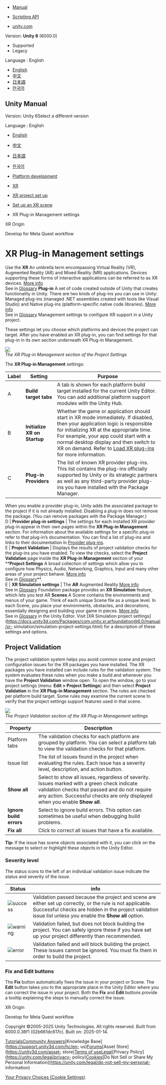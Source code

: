 [](https://docs.unity3d.com)

  * [Manual](../Manual/index.html)
  * [Scripting API](../ScriptReference/index.html)

  * [unity.com](https://unity.com/)

Version: **Unity 6** (6000.0)

  * Supported
  * Legacy

Language : English

  * [English](/Manual/xr-plugin-management.html)
  * [中文](/cn/current/Manual/xr-plugin-management.html)
  * [日本語](/ja/current/Manual/xr-plugin-management.html)
  * [한국어](/kr/current/Manual/xr-plugin-management.html)

[](https://docs.unity3d.com)

## Unity Manual

Version: Unity 6Select a different version

Language : English

  * [English](/Manual/xr-plugin-management.html)
  * [中文](/cn/current/Manual/xr-plugin-management.html)
  * [日本語](/ja/current/Manual/xr-plugin-management.html)
  * [한국어](/kr/current/Manual/xr-plugin-management.html)

  * [Platform development ](PlatformSpecific.html)
  * [XR](XR.html)
  * [XR project set up](configuring-project-for-xr.html)
  * [Set up an XR scene](xr-scene-setup.html)
  * XR Plug-in Management settings

[](xr-origin.html)

XR Origin

[](xr-meta-quest-develop.html)

Develop for Meta Quest workflow

# XR Plug-in Management settings

Use the **XR** An umbrella term encompassing Virtual Reality (VR), Augmented
Reality (AR) and Mixed Reality (MR) applications. Devices supporting these
forms of interactive applications can be referred to as XR devices. [More
info](XR.html)  
See in [Glossary](Glossary.html#XR) **Plug-in** A set of code created outside
of Unity that creates functionality in Unity. There are two kinds of plug-ins
you can use in Unity: Managed plug-ins (managed .NET assemblies created with
tools like Visual Studio) and Native plug-ins (platform-specific native code
libraries). [More info](./plug-ins.html)  
See in [Glossary](Glossary.html#Plug-in) Management settings to configure XR
support in a Unity project.

These settings let you choose which platforms and devices the project can
target. After you have enabled an XR plug-in, you can find settings for that
plug-in in its own section underneath XR Plug-in Management.

![](../uploads/Main/xr-management-enable-plugin.png)  
_The XR Plug-in Management section of the Project Settings_

The **XR Plug-in Management** settings:

Label | Setting | Purpose  
---|---|---  
A | **Build target tabs** | A tab is shown for each platform build target installed for the current Unity Editor. You can add additional platform support modules with the Unity Hub.  
B | **Initialize XR on Startup** | Whether the game or application should start in XR mode immediately. If disabled, then your application logic is responsible for initializing XR at the appropriate time. For example, your app could start with a normal desktop display and then switch to XR on demand. Refer to [Load XR plug-ins](https://docs.unity3d.com/Packages/com.unity.xr.management@4.4/manual/EndUser.html#load-xr-plug-ins) for more information.  
C | **Plug-in Providers** | The list of known XR provider plug-ins. This list contains the plug-ins officially supported by Unity or its strategic partners as well as any third-party provider plug-ins you have installed with the Package Manager.   
  
When you enable a provider plug-in, Unity adds the associated package to the
project if it is not already installed. Disabling a plug-in does not remove
the package. (You can remove packages with the Package Manager.)  
D | **Provider plug-in settings** | The settings for each installed XR provider plug-in appear in their own pages within the **XR Plug-in Management** section. For information about the available settings for a specific plug-in refer to that plug-in’s documentation. You can find a list of plug-ins and links to their documentation in [Provider plug-ins](xr-support-packages.html#plug-ins).  
E | **Project Validation** | Displays the results of project validation checks for the plug-ins you have enabled. To view the checks, select the **Project Validation** page inside the **XR Plug-in Management** section of your ****Project Settings** A broad collection of settings which allow you to configure how Physics, Audio, Networking, Graphics, Input and many other areas of your project behave. [More info](comp-ManagerGroup.html)  
See in [Glossary](Glossary.html#ProjectSettings)**.  
E | **XR Simulation settings** | The **AR** Augmented Reality [More info](AROverview.html)  
See in [Glossary](Glossary.html#AR) Foundation package provides an **XR
Simulation** feature, which lets you test AR **Scenes** A Scene contains the
environments and menus of your game. Think of each unique Scene file as a
unique level. In each Scene, you place your environments, obstacles, and
decorations, essentially designing and building your game in pieces. [More
info](CreatingScenes.html)  
See in [Glossary](Glossary.html#Scene) in the Unity Editor. Visit [XR
Simulation project
settings](https://docs.unity3d.com/Packages/com.unity.xr.arfoundation@6.0/manual/xr-
simulation/simulation-project-settings.html) for a description of these
settings and options.  
  
## Project Validation

The project validation system helps you avoid common scene and project
configuration issues for the XR packages you have installed. The XR packages
you have installed can include rules for the validation system. The system
evaluates these rules when you make a build and whenever you have the
**Project Validation** window open. To open the window, go to your project
settings (menu: **Edit > Project Settings**) and then select **Project
Validation** in the **XR Plug-in Management** section. The rules are checked
per platform build target. Some rules may examine the current scene to verify
that the project settings support features used in that scene.

![](../uploads/Main/xr-project-validation.png)  
_The Project Validation section of the XR Plug-in Management settings_

Property | Description  
---|---  
Platform tabs | The validation checks for each platform are grouped by platform. You can select a platform tab to view the validation checks for that platform.  
Issue list | The list of issues found in the project when evaluating the rules. Each issue has a severity level, description, and action button.  
**Show all** | Select to show all issues, regardless of severity. Issues marked with a green check indicate validation checks that passed and do not require any action. Successful checks are only displayed when you enable **Show all**.  
**Ignore build errors** | Select to ignore build errors. This option can sometimes be useful when debugging build problems.  
**Fix all** | Click to correct all issues that have a fix available.  
  
**Tip:** If the issue has scene objects associated with it, you can click on
the message to select or highlight these objects in the Unity Editor.

### Severity level

The status icons to the left of an individual validation issue indicate the
status and severity of the issue.

Status | info  
---|---  
![success](../uploads/Main/xr-project-validation-success.png) | Validation passed because the project and scene are either set up correctly, or the rule is not applicable. Successful checks are hidden in the project validation issue list unless you enable the **Show all** option.  
![warning](../uploads/Main/xr-project-validation-warning.png) | Validation failed, but does not block building the project. You can safely ignore these if you have set up your project differently than recommended.  
![error](../uploads/Main/xr-project-validation-error.png) | Validation failed and will block building the project. These issues cannot be ignored. You must fix them in order to build the project.  
  
### Fix and Edit buttons

The **Fix** button automatically fixes the issue in your project or Scene. The
**Edit** button takes you to the appropriate place in the Unity Editor where
you can correct the issue in your project. Both the **Fix** and **Edit**
buttons provide a tooltip explaining the steps to manually correct the issue.

[](xr-origin.html)

XR Origin

[](xr-meta-quest-develop.html)

Develop for Meta Quest workflow

Copyright ©2005-2025 Unity Technologies. All rights reserved. Built from
6000.0.36f1 (02b661dc617c). Built on: 2025-01-14.

[Tutorials](https://learn.unity.com/)[Community
Answers](https://answers.unity3d.com)[Knowledge
Base](https://support.unity3d.com/hc/en-
us)[Forums](https://forum.unity3d.com)[Asset Store](https://unity3d.com/asset-
store)[Terms of
use](https://docs.unity3d.com/Manual/TermsOfUse.html)[Legal](https://unity.com/legal)[Privacy
Policy](https://unity.com/legal/privacy-
policy)[Cookies](https://unity.com/legal/cookie-policy)[Do Not Sell or Share
My Personal Information](https://unity.com/legal/do-not-sell-my-personal-
information)

[Your Privacy Choices (Cookie Settings)](javascript:void\(0\);)

